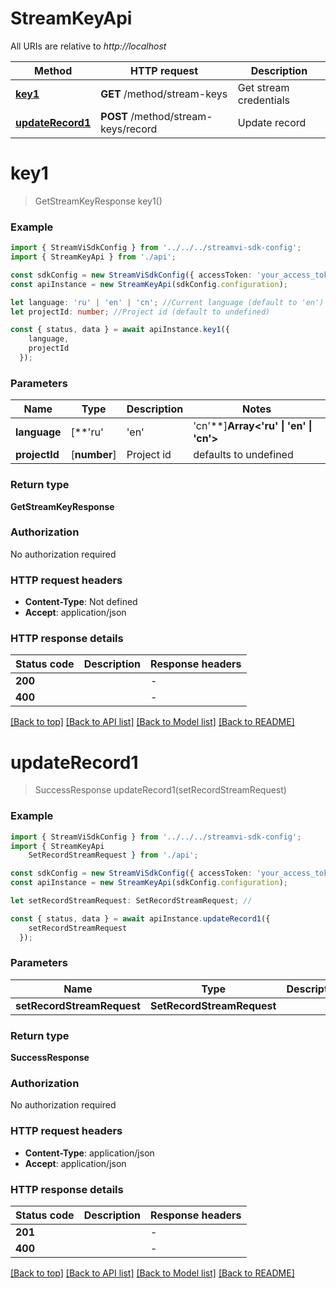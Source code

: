 # StreamKeyApi

All URIs are relative to *http://localhost*

|Method | HTTP request | Description|
|------------- | ------------- | -------------|
|[**key1**](#key1) | **GET** /method/stream-keys | Get stream credentials|
|[**updateRecord1**](#updaterecord1) | **POST** /method/stream-keys/record | Update record|

# **key1**
> GetStreamKeyResponse key1()


### Example

```typescript
import { StreamViSdkConfig } from '../../../streamvi-sdk-config';
import { StreamKeyApi } from './api';

const sdkConfig = new StreamViSdkConfig({ accessToken: 'your_access_token' });
const apiInstance = new StreamKeyApi(sdkConfig.configuration);

let language: 'ru' | 'en' | 'cn'; //Current language (default to 'en')
let projectId: number; //Project id (default to undefined)

const { status, data } = await apiInstance.key1({
    language,
    projectId
  });
```

### Parameters

|Name | Type | Description  | Notes|
|------------- | ------------- | ------------- | -------------|
| **language** | [**&#39;ru&#39; | &#39;en&#39; | &#39;cn&#39;**]**Array<&#39;ru&#39; &#124; &#39;en&#39; &#124; &#39;cn&#39;>** | Current language | defaults to 'en'|
| **projectId** | [**number**] | Project id | defaults to undefined|


### Return type

**GetStreamKeyResponse**

### Authorization

No authorization required

### HTTP request headers

 - **Content-Type**: Not defined
 - **Accept**: application/json


### HTTP response details
| Status code | Description | Response headers |
|-------------|-------------|------------------|
|**200** |  |  -  |
|**400** |  |  -  |

[[Back to top]](#) [[Back to API list]](../README.md#documentation-for-api-endpoints) [[Back to Model list]](../README.md#documentation-for-models) [[Back to README]](../README.md)

# **updateRecord1**
> SuccessResponse updateRecord1(setRecordStreamRequest)


### Example

```typescript
import { StreamViSdkConfig } from '../../../streamvi-sdk-config';
import { StreamKeyApi
    SetRecordStreamRequest } from './api';

const sdkConfig = new StreamViSdkConfig({ accessToken: 'your_access_token' });
const apiInstance = new StreamKeyApi(sdkConfig.configuration);

let setRecordStreamRequest: SetRecordStreamRequest; //

const { status, data } = await apiInstance.updateRecord1({
    setRecordStreamRequest
  });
```

### Parameters

|Name | Type | Description  | Notes|
|------------- | ------------- | ------------- | -------------|
| **setRecordStreamRequest** | **SetRecordStreamRequest**|  | |


### Return type

**SuccessResponse**

### Authorization

No authorization required

### HTTP request headers

 - **Content-Type**: application/json
 - **Accept**: application/json


### HTTP response details
| Status code | Description | Response headers |
|-------------|-------------|------------------|
|**201** |  |  -  |
|**400** |  |  -  |

[[Back to top]](#) [[Back to API list]](../README.md#documentation-for-api-endpoints) [[Back to Model list]](../README.md#documentation-for-models) [[Back to README]](../README.md)

